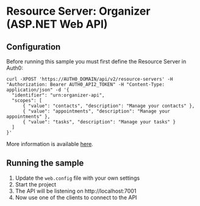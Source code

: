 # Resource Server: Organizer (ASP.NET Web API)

## Configuration

Before running this sample you must first define the Resource Server in Auth0:

```
curl -XPOST 'https://AUTH0_DOMAIN/api/v2/resource-servers' -H "Authorization: Bearer AUTH0_API2_TOKEN" -H "Content-Type: application/json" -d '{
  "identifier": "urn:organizer-api",
  "scopes": [
      { "value": "contacts", "description": "Manage your contacts" },
      { "value": "appointments", "description": "Manage your appointments" },
      { "value": "tasks", "description": "Manage your tasks" }
  ]
}'
```

More information is available [here](https://auth0.com/docs/api-authn-authz#tutorials).

## Running the sample

 1. Update the `web.config` file with your own settings
 2. Start the project
 3. The API will be listening on http://localhost:7001
 4. Now use one of the clients to connect to the API
